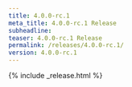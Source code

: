 ```yaml
---
title: 4.0.0-rc.1
meta_title: 4.0.0-rc.1 Release
subheadline: 
teaser: 4.0.0-rc.1 Release
permalink: /releases/4.0.0-rc.1/
version: 4.0.0-rc.1
---
```


{% include _release.html %}
